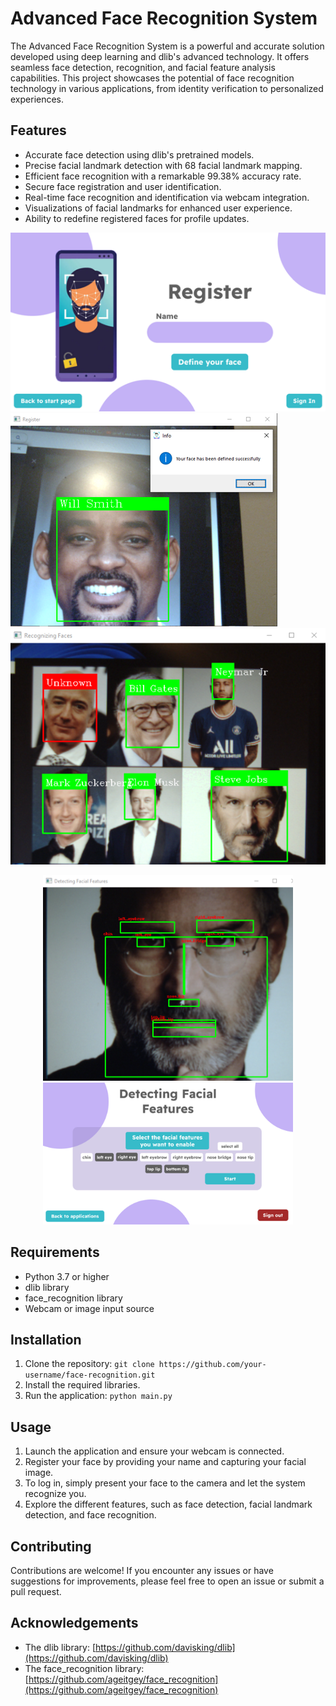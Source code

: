# Advanced Face Recognition System

The Advanced Face Recognition System is a powerful and accurate solution developed using deep learning and dlib's advanced technology. It offers seamless face detection, recognition, and facial feature analysis capabilities. This project showcases the potential of face recognition technology in various applications, from identity verification to personalized experiences.

## Features

- Accurate face detection using dlib's pretrained models.
- Precise facial landmark detection with 68 facial landmark mapping.
- Efficient face recognition with a remarkable 99.38% accuracy rate.
- Secure face registration and user identification.
- Real-time face recognition and identification via webcam integration.
- Visualizations of facial landmarks for enhanced user experience.
- Ability to redefine registered faces for profile updates.

![Face Recognition](images/Picture1.png)
![Define Face](images/Picture2.png)
![Recognize Faces](images/Picture3.png)
<p align="center">
  <img src="images/Picture4.png" alt="" width="400" />
  <img src="images/Picture5.png" alt="" width="400" />
</p>

## Requirements

- Python 3.7 or higher
- dlib library
- face_recognition library
- Webcam or image input source


## Installation

1. Clone the repository: `git clone https://github.com/your-username/face-recognition.git`
2. Install the required libraries.
3. Run the application: `python main.py`

## Usage

1. Launch the application and ensure your webcam is connected.
2. Register your face by providing your name and capturing your facial image.
3. To log in, simply present your face to the camera and let the system recognize you.
4. Explore the different features, such as face detection, facial landmark detection, and face recognition.

## Contributing

Contributions are welcome! If you encounter any issues or have suggestions for improvements, please feel free to open an issue or submit a pull request.

## Acknowledgements

- The dlib library: [https://github.com/davisking/dlib](https://github.com/davisking/dlib)
- The face_recognition library: [https://github.com/ageitgey/face_recognition](https://github.com/ageitgey/face_recognition)

